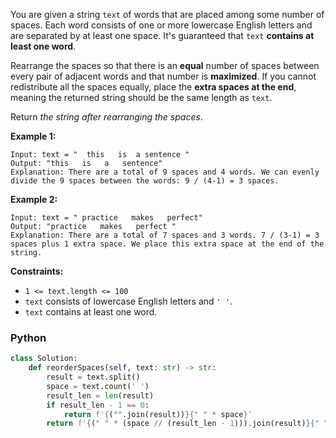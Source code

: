 You are given a string  `text`  of words that are placed among some number of spaces. Each word consists of one or more lowercase English letters and are separated by at least one space. It's guaranteed that  `text`  **contains at least one word**.

Rearrange the spaces so that there is an  **equal**  number of spaces between every pair of adjacent words and that number is  **maximized**. If you cannot redistribute all the spaces equally, place the  **extra spaces at the end**, meaning the returned string should be the same length as  `text`.

Return  _the string after rearranging the spaces_.

**Example 1:**
```
Input: text = "  this   is  a sentence "
Output: "this   is   a   sentence"
Explanation: There are a total of 9 spaces and 4 words. We can evenly divide the 9 spaces between the words: 9 / (4-1) = 3 spaces.
```

**Example 2:**
```
Input: text = " practice   makes   perfect"
Output: "practice   makes   perfect "
Explanation: There are a total of 7 spaces and 3 words. 7 / (3-1) = 3 spaces plus 1 extra space. We place this extra space at the end of the string.
```

**Constraints:**

-   `1 <= text.length <= 100`
-   `text`  consists of lowercase English letters and  `' '`.
-   `text`  contains at least one word.


### Python
```python
class Solution:
    def reorderSpaces(self, text: str) -> str:
        result = text.split()
        space = text.count(' ')
        result_len = len(result)
        if result_len - 1 == 0:
            return f'{("".join(result))}{" " * space}'
        return f'{(" " * (space // (result_len - 1))).join(result)}{" " * (space % (result_len - 1))}'
```